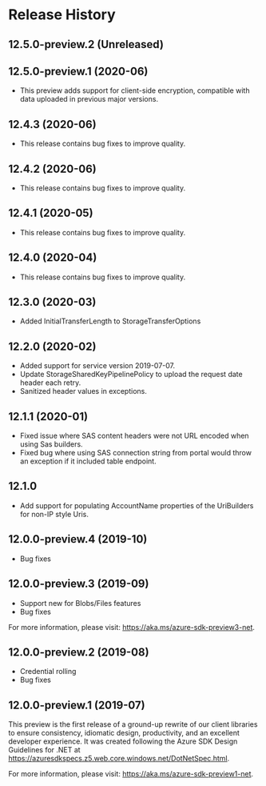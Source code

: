 # Release History

## 12.5.0-preview.2 (Unreleased)


## 12.5.0-preview.1 (2020-06)
- This preview adds support for client-side encryption, compatible with data uploaded in previous major versions.

## 12.4.3 (2020-06)
- This release contains bug fixes to improve quality.

## 12.4.2 (2020-06)
- This release contains bug fixes to improve quality.

## 12.4.1 (2020-05)
- This release contains bug fixes to improve quality.

## 12.4.0 (2020-04)
- This release contains bug fixes to improve quality.

## 12.3.0 (2020-03)
- Added InitialTransferLength to StorageTransferOptions

## 12.2.0 (2020-02)
- Added support for service version 2019-07-07.
- Update StorageSharedKeyPipelinePolicy to upload the request date header each retry.
- Sanitized header values in exceptions.

## 12.1.1 (2020-01)
 - Fixed issue where SAS content headers were not URL encoded when using Sas builders.
 - Fixed bug where using SAS connection string from portal would throw an exception if it included
   table endpoint.

## 12.1.0
- Add support for populating AccountName properties of the UriBuilders
  for non-IP style Uris.

## 12.0.0-preview.4 (2019-10)
- Bug fixes

## 12.0.0-preview.3 (2019-09)
- Support new for Blobs/Files features
- Bug fixes

For more information, please visit: https://aka.ms/azure-sdk-preview3-net.

## 12.0.0-preview.2 (2019-08)
- Credential rolling
- Bug fixes

## 12.0.0-preview.1 (2019-07)
This preview is the first release of a ground-up rewrite of our client
libraries to ensure consistency, idiomatic design, productivity, and an
excellent developer experience.  It was created following the Azure SDK Design
Guidelines for .NET at https://azuresdkspecs.z5.web.core.windows.net/DotNetSpec.html.

For more information, please visit: https://aka.ms/azure-sdk-preview1-net.
